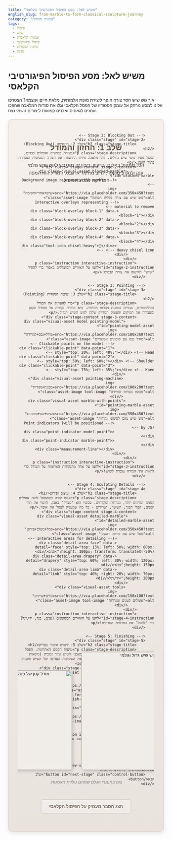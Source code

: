 ```yaml
---
title: "משיש לאל: מסע הפיסול הפיגורטיבי הקלאסי"
english_slug: from-marble-to-form-classical-sculpture-journey
category: "אמנות חזותית"
tags:
  - פיסול
  - שיש
  - אמנות קלאסית
  - פיסול פיגורטיבי
  - שיטת הנקודות
  - סדנה
---
```

# משיש לאל: מסע הפיסול הפיגורטיבי הקלאסי

איך גוש שיש חסר צורה הופך ליצירת מופת אלמותית, מלאת חיים ועוצמה? הצטרפו אלינו למסע מרתק אל עומק הסטודיו של הפסל הקלאסי וגלו את סודות המלאכה שהפכו אמנים לגאונים ואבנים קפואות ליצורים נושמי נצח.

<div id="sculpture-app" class="app-container">
    <div id="stage-container" class="stage-area">
        <!-- Stage 1: The Beginning -->
        <div class="stage active" id="stage-1">
            <h2 class="stage-title">שלב 1: החזון והמודל</h2>
            <p class="stage-description">הכל מתחיל בחלום, ברעיון. רעיון זה מתגבש לגוש שיש גולמי ענק ולמודל מוקפד, לרוב מחימר או גבס. המודל הוא המפה המדויקת למסע הפיסול.</p>
            <div class="stage-content stage-1-content">
                <div class="visual-asset marble-block">
                    <!-- Placeholder for the raw marble block -->
                     <img src="https://via.placeholder.com/350x450?text=גוש+שיש+גולמי" alt="גוש שיש גדול וגולמי" class="asset-image">
                </div>
                 <div class="visual-asset model">
                    <!-- Placeholder for the model -->
                    <img src="https://via.placeholder.com/180x360?text=מודל+גבס" alt="מודל קטן של פסל מחימר או גבס" class="asset-image">
                 </div>
            </div>
             <p class="instruction animated-instruction">צפו בחומרי הגלם שמהם נולדת האמנות.</p>
        </div>

        <!-- Stage 2: Blocking Out -->
        <div class="stage" id="stage-2">
            <h2 class="stage-title">שלב 2: החסימה (Blocking Out)</h2>
            <p class="stage-description">בעזרת פטישים ואזמלים כבדים, הפסל מסיר גושי שיש גדולים. זוהי מלאכה פיזית החושפת את הצורה הבסיסית הנסתרת בתוך האבן.</p>
            <div class="stage-content stage-2-content">
                <div class="visual-asset blocked-marble" id="blocked-marble">
                     <!-- Background image represents the marble -->
                     <img src="https://via.placeholder.com/350x450?text=שיש+אחרי+חסימה" alt="גוש שיש עם צורה כללית חסומה" class="asset-image">
                    <!-- Interactive overlays representing material to remove -->
                    <div class="block-overlay block-1" data-block="1"></div>
                    <div class="block-overlay block-2" data-block="2"></div>
                    <div class="block-overlay block-3" data-block="3"></div>
                    <div class="block-overlay block-4" data-block="4"></div>
                     <div class="tool-icon chisel-heavy">🔨</div> <!-- Heavy chisel icon -->
                </div>
            </div>
            <p class="instruction interactive-instruction" id="stage-2-instruction">לחצו על האזורים המוצללים באפור כדי להסיר "שיש" ולחשוף את צורת הבסיס!</p>
        </div>

        <!-- Stage 3: Pointing -->
        <div class="stage" id="stage-3">
            <h2 class="stage-title">שלב 3: שיטת הנקודות (Pointing)</h2>
            <p class="stage-description">כדי להעתיק את המודל במילימטרים, נעזרים במכונת נקודות מיוחדת. היא מודדת נקודות על המודל הקטן ומעבירה את המיקום והעומק המדויק שלהן לגוש השיש הגדול.</p>
            <div class="stage-content stage-3-content">
                 <div class="visual-asset model pointing-model" id="pointing-model-asset">
                     <img src="https://via.placeholder.com/180x360?text=מודל+גבס+למדידה" alt="מודל גבס עם סימונים אפשריים" class="asset-image">
                      <!-- Clickable points on the model -->
                      <div class="clickable-point" data-point="1" style="top: 20%; left: 40%;"></div> <!-- Head -->
                      <div class="clickable-point" data-point="2" style="top: 50%; left: 60%;"></div> <!-- Shoulder -->
                      <div class="clickable-point" data-point="3" style="top: 75%; left: 35%;"></div> <!-- Knee -->
                 </div>
                  <div class="visual-asset pointing-machine">
                      <img src="https://via.placeholder.com/100x200?text=מכונת+נקודות" alt="מכונת נקודות למדידה" class="asset-image tool-image">
                  </div>
                 <div class="visual-asset marble-with-points" id="pointing-marble-asset">
                    <img src="https://via.placeholder.com/350x450?text=שיש+עם+סימונים" alt="גוש שיש מוכן לסימוני נקודות" class="asset-image">
                      <!-- Point indicators (will be positioned by JS) -->
                      <div class="point-indicator model-point"></div>
                      <div class="point-indicator marble-point"></div>
                      <div class="measurement-line"></div>
                 </div>
            </div>
             <p class="instruction interactive-instruction" id="stage-3-instruction">לחצו על אחד מהנקודות האדומות על המודל כדי לראות איך המידה עוברת לשיש!</p>
        </div>

        <!-- Stage 4: Sculpting Details -->
        <div class="stage" id="stage-4">
            <h2 class="stage-title">שלב 4: עיצוב ופירוט</h2>
            <p class="stage-description">הקסם קורה כשהפסל לוקח אזמלים קטנים ועדינים יותר, מגרדות ומקדחים. עכשיו הוא "מצייר" באבן, חושף את תווי הפנים, קפלי הבגד, השיער, ושרירים - כל מה שמעניק לפסל את אופיו.</p>
            <div class="stage-content stage-4-content">
                <div class="visual-asset detailed-marble" id="detailed-marble-asset">
                     <img src="https://via.placeholder.com/350x450?text=פסל+בשלב+פירוט" alt="פסל שיש עם פירוט ראשוני" class="asset-image">
                     <!-- Interactive areas for detailing -->
                     <div class="detail-area face" data-detail="face" style="top: 15%; left: 50%; width: 80px; height: 100px; transform: translateX(-50%);">פנים</div>
                     <div class="detail-area drapery" data-detail="drapery" style="top: 60%; left: 30%; width: 120px; height: 150px;">בגד</div>
                     <div class="detail-area limb" data-detail="limb" style="top: 40%; right: 20%; width: 70px; height: 200px;">יד/רגל</div>
                </div>
                 <div class="visual-asset tools">
                     <img src="https://via.placeholder.com/150x100?text=כלים+עדינים" alt="אזמלים קטנים ומגרדות" class="asset-image tool-image">
                </div>
            </div>
            <p class="instruction interactive-instruction" id="stage-4-instruction">לחצו על האזורים המסומנים (פנים, בגד, יד/רגל) כדי "לפסל" את הפרטים העדינים!</p>
        </div>

        <!-- Stage 5: Finishing -->
        <div class="stage" id="stage-5">
            <h2 class="stage-title">שלב 5: ליטוש וגימור מבריק</h2>
            <p class="stage-description">נגיעות הקסם האחרונות. הפסל מלטש את פני השטח בחומרים שונים – החל מאבני ליטוש ונייר זכוכית (גרסאות עתיקות) ועד משחות מיוחדות. הליטוש חושף את השקיפות העדינה של השיש ומעניק לפסל את המראה החלק, החי והמבריק שלו.</p>
             <div class="stage-content stage-5-content">
                 <div class="visual-asset finished-sculpture" id="finished-sculpture-asset">
                     <img src="https://via.placeholder.com/350x450?text=פסל+מוגמר+מלוטש" alt="פסל שיש מוגמר ומבריק" class="asset-image">
                      <!-- Interactive area for polishing -->
                      <div class="polish-overlay"></div>
                 </div>
                  <div class="visual-asset tools">
                      <img src="https://via.placeholder.com/150x100?text=חומרי+ליטוש" alt="חומרי ליטוש וגימור" class="asset-image tool-image">
                 </div>
            </div>
             <p class="instruction interactive-instruction" id="stage-5-instruction">לחצו שוב ושוב על הפסל כדי "ללטש" אותו ולגרום לו לזהור!</p>
        </div>
    </div>

    <div class="controls">
        <button id="prev-stage" class="control-button" disabled>שלב קודם</button>
        <button id="next-stage" class="control-button">שלב הבא</button>
    </div>
</div>

<button id="toggle-explanation" class="explanation-toggle-button">הצג הסבר מעמיק על הפיסול הקלאסי</button>

<div id="explanation" class="explanation-area" style="display: none;">
    <h2>הסבר מעמיק: מסע הפיסול בשיש - אמנות בת אלפי שנים</h2>
    <p>פיסול שיש פיגורטיבי קלאסי הוא אחת האומנויות הנעלות והדורשניות ביותר בהיסטוריה האנושית. פסלים קדומים ומודרניים כאחד התמודדו עם האבן האדירה והפיחו בה רוח חיים, תוך שימוש בשילוב מופלא של חזון אמנותי, ידע מדעי-אנטומי, ומיומנות טכנית שאין לה רבות.</p>

    <h3>מה מייחד פיסול שיש פיגורטיבי קלאסי?</h3>
    <p>סגנון זה, שהגיע לשיאו ביוון וברומא העתיקות ובהמשך ברנסנס, מתמקד ביצירת דמויות אדם, אלים או גיבורים משיש. המאפיינים המרכזיים כוללים הקפדה יתרה על פרופורציות אנטומיות מדויקות, תנועה, הבעות פנים, ועיצוב עשיר של פרטים - מבגדים נשפכים ועד תלתלי שיער עדינים. המטרה לרוב הייתה אידיאליזציה של הדמות, הצגת היופי, הכוח והשאיפה לשלמות אנושית ואלוהית כאחד.</p>

    <h3>קסם השיש: למה דווקא האבן הזו?</h3>
    <p>שיש אינו סתם אבן; הוא סלע מטמורפי הנוצר מסלע גיר שעבר שינויים קיצוניים של חום ולחץ לאורך מיליוני שנים. תכונותיו הייחודיות הופכות אותו לחומר גלם אידיאלי (אם כי מאתגר) לפיסול:</p>
    <ul>
        <li>**עמידות נצחית:** מסוגל לשרוד אלפי שנים, עומד בפני פגעי טבע וזמן.</li>
        <li>**עיבוד נוח יחסית:** בהשוואה לסלעים קשים יותר כמו גרניט, ניתן לעבד שיש עם אזמלים וכלים אחרים ברמה גבוהה של דיוק.</li>
        <li>**הטרנסלוסנטיות הקסומה:** זו אולי התכונה המופלאה ביותר. אור חודר מעט פנימה לשכבות השיש העליונות לפני שהוא מוחזר. זה מעניק לפסל תחושת עומק, רכות, ומדמה באופן מדהים את מראה העור האנושי החי.</li>
        <li>**טוהר וטקסטורה:** לרוב לבן וטהור, אך יכול להכיל גם ורידים בצבעים שונים המוסיפים אופי. המבנה הגבישי העדין מאפשר יצירת משטחים חלקים ומבריקים ופרטים חדים כתער.</li>
    </ul>

    <h3>מתודולוגיה של גאונים: שלבי העבודה המסורתיים</h3>
    <p>פיסול בשיש הוא תהליך של גריעה בלבד – מה שהוסר אינו חוזר. לכן, כל תנועת אזמל דורשת תכנון קפדני, דיוק אינסופי, וראייה מרחבית יוצאת דופן.</p>
    <ul>
        <li>**בחירת החומר והכנה:** איתור גוש שיש איכותי ללא סדקים או פגמים פנימיים הוא צעד יסודי. לפעמים מתבצעת "חסימה" גסה כבר במחצבה.</li>
        <li>**שלב ה'חסימה' (Blocking Out):** שימוש באזמלים כבדים ופטישים להסרת כמויות גדולות של חומר. המטרה היא להפחית את גוש השיש לצורה כללית ומוגדרת שקרובה לצורת הפסל המתוכנן. זהו שלב של גילוף גס שדורש כוח והבנה של הנפחים העיקריים.</li>
        <li>**שיטת הנקודות (Pointing System):** טכניקה שפותחה ואומצה כדי לאפשר העתקה מדויקת של מודלים קטנים לגודל מלא בשיש. מכשיר ה'פוינטר' (מכונת נקודות) מודד אלפי נקודות ייחוס ועומק על המודל, ונקודות אלו מועברות בקפידה לשיש. הפסל חורג עד לסימון העומק בכל נקודה, מה שמאפשר דיוק בלתי רגיל ומקטין את הסיכון לטעויות הרסניות.</li>
        <li>**פירוט ועיצוב עדין:** לאחר שהפרופורציות והנפחים העיקריים הוגדרו, עוברים לכלים עדינים יותר – אזמלים קטנים, סכיני גילוף, ומגרדות (Rasps, Rifflers). בשלב זה נוצרים תווי הפנים, מובלטות עצמות ושרירים, ומעוצבים קפלי הבגד והשיער באמנות מירבית. זהו שלב שדורש סבלנות, מיומנות טכנית גבוהה, ורגישות אמנותית.</li>
        <li>**ליטוש וגימור:** השלב הסופי המעניק לפסל את ה"חיים" שלו. שימוש הדרגתי בחומרים שוחקים עדינים יותר ויותר (מאבנים טבעיות גסות ועד משחות ליטוש) הופך את פני השטח לחלקים ומבריקים. הליטוש הנכון מדגיש את יופיו הטבעי של השיש ואת הטרנסלוסנטיות הייחודית שלו, וניתן לשנות את רמת הליטוש באזורים שונים כדי ליצור טקסטורות מנוגדות (למשל, עור מלוטש לעומת שיער פחות מלוטש).</li>
    </ul>

    <h3>כלים מסורתיים: ידיהם המורחבות של הפסלים</h3>
    <p>הפסלים הקלאסיים הסתמכו על מגוון רחב של כלים ידניים, שכל אחד שימש למטרה ספציפית:</p>
    <ul>
        <li>**פטישים ואזמלים:** בגדלים שונים – כבדים לחסימה גסה, קטנים ועדינים לפירוט.</li>
        <li>**מגרדות (Rasps & Rifflers):** כלי שיוף ידניים להסרת חומר בקנה מידה קטן ולעיצוב עקומות עדינות.</li>
        <li>**מקדחים:** שימשו לחורים עמוקים או להסרת חומר מהירה באזורים מסוימים.</li>
        <li>**מכונת נקודות (Pointing Machine):** המכשיר המכני שאיפשר העתקה מדויקת מהמודל לשיש.</li>
        <li>**חומרי ליטוש:** החל מחול ואבני ליטוש טבעיות ועד משחות מיוחדות לשלב הגימור הסופי.</li>
    </ul>

    <h3>יצירות מופת שהשפיעו על העולם</h3>
    <p>המורשת של הפיסול הקלאסי נשמרת ביצירות מופת כמו פסלי הפרתנון, "ונוס ממילו", "דוד" ו"פייטה" של מיכאלאנג'לו, "אפולו ודפנה" של ברניני, ועוד רבות. יצירות אלו, המוצגות במוזיאונים החשובים בעולם, אינן רק יופי אסתטי אלא גם עדות לידע, למיומנות וליכולת האנושית לחשוף יופי נסתר בתוך החומר הגולמי.</p>
</div>

<style>
    /* --- General Styling --- */
    .app-container {
        font-family: 'Arial Hebrew', 'Heebo', sans-serif; /* Use Hebrew font with fallback */
        direction: rtl;
        text-align: right;
        margin: 20px auto;
        max-width: 800px; /* Wider container */
        border: 1px solid #d3c6b7; /* Softer border color */
        padding: 30px; /* More padding */
        border-radius: 12px; /* More rounded corners */
        background: linear-gradient(to bottom, #f5f0eb, #e8e3dd); /* Subtle gradient background */
        position: relative;
        overflow: hidden; /* Hide overflow during transitions */
        box-shadow: 0 5px 15px rgba(0, 0, 0, 0.1); /* Softer shadow */
    }

    .stage-area {
        min-height: 500px; /* Increased height */
        margin-bottom: 30px;
        position: relative;
        overflow: hidden; /* Ensure stages don't overflow during animation */
    }

    .stage {
        display: flex;
        flex-direction: column;
        align-items: center;
        justify-content: flex-start; /* Align content to top */
        position: absolute;
        top: 0;
        left: 0;
        right: 0;
        bottom: 0;
        background-color: transparent; /* Transparent background */
        padding: 10px;
        opacity: 0; /* Start hidden */
        transition: opacity 0.7s ease-in-out; /* Fade transition */
        pointer-events: none; /* Disable pointer events when hidden */
        text-align: center; /* Center text within stage */
    }

    .stage.active {
        opacity: 1;
        pointer-events: all; /* Enable pointer events when active */
    }

    .stage-title {
        color: #5a4a3c; /* Earthy tone */
        margin-bottom: 15px;
        font-size: 1.8em;
        font-weight: bold;
    }

    .stage-description {
        color: #444;
        margin-bottom: 20px;
        max-width: 90%;
        line-height: 1.6;
        font-size: 1.1em;
    }

    .stage-content {
        display: flex;
        justify-content: center;
        align-items: flex-end;
        gap: 30px; /* Increased gap */
        margin-bottom: 25px;
        position: relative;
        width: 100%; /* Use full width */
        flex-grow: 1; /* Allow content to grow */
        padding-bottom: 30px; /* Add space for instruction below */
    }

     .instruction {
        font-style: italic;
        color: #777;
        position: absolute;
        bottom: 5px; /* Position relative to stage-area bottom */
        left: 50%;
        transform: translateX(-50%);
        width: 100%;
        font-size: 1em;
         text-align: center;
    }

    .animated-instruction {
        animation: pulse 1.5s infinite;
    }

    @keyframes pulse {
        0% { opacity: 1; }
        50% { opacity: 0.6; }
        100% { opacity: 1; }
    }

    .interactive-instruction {
         color: #007bff; /* Highlight instructions for interaction */
         font-weight: bold;
    }


    .visual-asset {
         position: relative; /* For positioning elements/overlays inside */
         display: flex;
         flex-direction: column;
         align-items: center;
         justify-content: flex-end; /* Align image to bottom of its container */
    }

    .asset-image {
        border: 1px solid #c0b4a5;
        border-radius: 8px;
        box-shadow: 4px 4px 10px rgba(0,0,0,0.15);
        height: 380px; /* Standard height for main visuals */
        object-fit: contain;
        background-color: #f0ede9; /* Light background */
        transition: transform 0.5s ease; /* Subtle scale transition on hover */
    }

     .asset-image:hover {
        transform: scale(1.02);
     }

    .model .asset-image {
        height: 320px; /* Slightly smaller model */
    }

    .tool-image {
        height: 100px; /* Tool image size */
        width: auto;
        align-self: center;
        border: none;
        box-shadow: none;
        background-color: transparent;
    }

     .tool-icon {
        font-size: 3em;
        position: absolute;
        top: 20px;
        right: 20px;
        opacity: 0.7;
     }


    /* --- Stage 2: Blocking Out Specific Styles --- */
    .stage-2-content .blocked-marble {
        position: relative;
    }

    .stage-2-content .asset-image {
        position: relative;
        z-index: 1; /* Keep image below overlays */
    }

    .block-overlay {
        position: absolute;
        background-color: rgba(100, 80, 60, 0.6); /* Earthy, translucent overlay */
        border: 2px solid #705c4a; /* Darker border */
        cursor: pointer;
        z-index: 2; /* Keep overlay above image */
        transition: opacity 0.3s ease, transform 0.3s ease;
        opacity: 1; /* Start visible */
    }

    .block-overlay:hover {
        opacity: 0.8;
         transform: scale(1.05); /* Hint at clickability */
    }

     .block-overlay.removed {
         opacity: 0;
         pointer-events: none; /* Disable clicks after removal */
     }


    /* Positioning for block overlays - these need careful tuning based on the actual image */
    .blocked-marble { width: 350px; height: 450px; } /* Match image size for positioning */
    .block-1 { top: 30px; left: 15%; width: 100px; height: 80px; border-radius: 5px; }
    .block-2 { top: 160px; left: 45%; transform: translateX(-50%); width: 140px; height: 70px; border-radius: 5px; }
    .block-3 { bottom: 60px; right: 20%; width: 110px; height: 90px; border-radius: 5px; }
    .block-4 { top: 80px; right: 10%; width: 90px; height: 130px; border-radius: 5px; }


    /* --- Stage 3: Pointing Specific Styles --- */
    .stage-3-content {
         gap: 15px;
         align-items: center; /* Align items centered vertically */
    }

    .pointing-model-asset .asset-image {
         cursor: crosshair; /* Indicate clickable area */
         position: relative;
         z-index: 1;
    }

     .pointing-machine .asset-image {
        height: 150px; /* Adjust pointer tool size */
     }


     .clickable-point {
        position: absolute;
        width: 15px;
        height: 15px;
        background-color: rgba(255, 0, 0, 0.8); /* Semi-transparent red */
        border: 2px solid white;
        border-radius: 50%;
        transform: translate(-50%, -50%); /* Center the dot on the exact coordinate */
        cursor: pointer;
        z-index: 10; /* Above model image */
        transition: transform 0.2s ease, background-color 0.2s ease;
     }

     .clickable-point:hover {
         transform: translate(-50%, -50%) scale(1.2);
         background-color: rgba(255, 50, 50, 1);
     }


     .point-indicator {
        position: absolute;
        width: 12px;
        height: 12px;
        background-color: #00aaff; /* Blue for precision */
        border: 2px solid white;
        border-radius: 50%;
        transform: translate(-50%, -50%); /* Center the dot */
        z-index: 15; /* Above everything */
        display: none; /* Start hidden */
     }

     .measurement-line {
        position: absolute;
        background-color: #00aaff; /* Match indicator color */
        height: 3px;
        transform-origin: 0 0; /* Rotate from the start point */
        z-index: 12; /* Below indicators, above images */
        display: none; /* Start hidden */
        animation: draw-line 0.5s ease-out forwards;
     }

     @keyframes draw-line {
         0% { width: 0; }
         100% { width: var(--line-length, 0); } /* Use CSS variable for dynamic length */
     }

     .pointing-marble-asset {
          position: relative; /* Needed for marble-point positioning */
     }


    /* --- Stage 4: Detailing Specific Styles --- */
     .stage-4-content .detailed-marble {
         position: relative;
     }

     .detail-area {
        position: absolute;
        background-color: rgba(150, 110, 80, 0.3); /* Semi-transparent brown */
        border: 2px dashed #705c4a; /* Dashed border to indicate area */
        cursor: pointer;
        z-index: 5; /* Above image */
        display: flex;
        justify-content: center;
        align-items: center;
        color: white;
        font-weight: bold;
        text-shadow: 1px 1px 2px rgba(0,0,0,0.5);
        border-radius: 8px;
        transition: background-color 0.3s ease, border-color 0.3s ease;
     }

     .detail-area:hover {
         background-color: rgba(150, 110, 80, 0.6);
         border-color: #5a4a3c;
     }

     .detail-area.detailed {
        background-color: rgba(60, 180, 60, 0.3); /* Greenish tint after detailing */
        border-color: green;
        pointer-events: none; /* Disable clicks after detailing */
     }

      /* Add subtle visual change on detailing */
      .detailed-marble-asset.detailed-face .asset-image { filter: saturate(1.1) contrast(1.05); } /* Example filter */
      .detailed-marble-asset.detailed-drapery .asset-image { filter: brightness(1.05); }
      .detailed-marble-asset.detailed-limb .asset-image { filter: grayscale(0.05); }


     /* --- Stage 5: Finishing Specific Styles --- */
     .stage-5-content .finished-sculpture {
         position: relative;
     }

     .polish-overlay {
        position: absolute;
        top: 0;
        left: 0;
        right: 0;
        bottom: 0;
        z-index: 5; /* Above image */
        background: radial-gradient(circle at var(--mouse-x, 50%) var(--mouse-y, 50%), rgba(255,255,200, 0.4) 0%, rgba(255,255,200, 0) 10%, rgba(0,0,0,0) 100%); /* Shine effect */
        opacity: 0; /* Start hidden */
         transition: opacity 0.1s ease; /* Quick fade for shine */
        pointer-events: none; /* Do not block clicks on image */
     }

    .finished-sculpture-asset.polished .asset-image {
        filter: brightness(1.1) contrast(1.05); /* Subtle filter change */
    }

     .finished-sculpture-asset .asset-image {
         cursor: pointer; /* Indicate clickability */
     }


    /* --- Controls and Explanation --- */
    .controls {
        text-align: center;
        margin-top: 20px;
    }

    .control-button {
        padding: 12px 25px;
        margin: 0 8px;
        cursor: pointer;
        border: none;
        border-radius: 6px;
        background-color: #705c4a; /* Earthy button */
        color: white;
        font-size: 1.1em;
        transition: background-color 0.3s ease, transform 0.1s ease;
        box-shadow: 0 2px 5px rgba(0,0,0,0.1);
    }

    .control-button:disabled {
        background-color: #c0b4a5; /* Disabled color */
        cursor: not-allowed;
        box-shadow: none;
    }

    .control-button:hover:not(:disabled) {
        background-color: #5a4a3c; /* Darker hover */
        transform: translateY(-1px); /* Subtle lift */
    }
     .control-button:active:not(:disabled) {
        transform: translateY(0); /* Press effect */
        box-shadow: 0 1px 3px rgba(0,0,0,0.2);
     }


    .explanation-toggle-button {
        display: block;
        margin: 30px auto 0; /* Space above */
        padding: 12px 25px;
        cursor: pointer;
        border: 1px solid #c0b4a5;
        border-radius: 6px;
        background-color: #f0ede9; /* Light background */
        font-size: 1.1em;
        color: #5a4a3c;
        transition: background-color 0.3s ease, color 0.3s ease;
    }

    .explanation-toggle-button:hover {
        background-color: #e8e3dd;
        color: #444;
    }

    .explanation-area {
        margin-top: 30px;
        padding: 25px;
        border: 1px solid #d3c6b7;
        border-radius: 12px;
        background-color: #fff; /* White background for readability */
        text-align: right;
        box-shadow: 0 2px 10px rgba(0,0,0,0.08);
    }

    .explanation-area h2, .explanation-area h3 {
        color: #5a4a3c;
        margin-bottom: 12px;
        border-bottom: 1px solid #eee; /* Subtle separator */
        padding-bottom: 5px;
    }

    .explanation-area h3 {
        font-size: 1.3em;
        margin-top: 20px;
    }


    .explanation-area p, .explanation-area ul {
        color: #444;
        line-height: 1.7; /* Increased line height */
        margin-bottom: 15px;
        font-size: 1em;
    }

    .explanation-area ul {
        padding-right: 25px; /* Increased padding */
        list-style-type: disc;
    }

    .explanation-area li {
        margin-bottom: 8px; /* Increased space between list items */
    }

</style>

<script>
    const stages = document.querySelectorAll('.stage');
    const prevBtn = document.getElementById('prev-stage');
    const nextBtn = document.getElementById('next-stage');
    const toggleExplanationBtn = document.getElementById('toggle-explanation');
    const explanationDiv = document.getElementById('explanation');

    let currentStageIndex = 0;
    let stage2BlocksRemoved = 0;
    const totalStage2Blocks = 4; // Hardcoded based on HTML structure

    // Stage 2 specific elements
    const stage2Blocks = document.querySelectorAll('#stage-2 .block-overlay');
    const stage2Instruction = document.getElementById('stage-2-instruction');
    const stage2BlockedMarbleAsset = document.getElementById('blocked-marble'); // Parent of blocks

    // Stage 3 specific elements
    const stage3ClickablePoints = document.querySelectorAll('#stage-3 .clickable-point');
    const modelPoint = document.querySelector('#stage-3 .model-point');
    const marblePoint = document.querySelector('#stage-3 .marble-point');
    const measurementLine = document.querySelector('#stage-3 .measurement-line');
    const pointingModelAsset = document.getElementById('pointing-model-asset'); // Parent of clickable points
    const pointingMarbleAsset = document.getElementById('pointing-marble-asset');
    const stage3Instruction = document.getElementById('stage-3-instruction');

    // Stage 4 specific elements
    const stage4DetailAreas = document.querySelectorAll('#stage-4 .detail-area');
    const stage4DetailedMarbleAsset = document.getElementById('detailed-marble-asset');
    const stage4Instruction = document.getElementById('stage-4-instruction');
    let stage4DetailsCompleted = 0;
    const totalStage4Details = stage4DetailAreas.length;


    // Stage 5 specific elements
    const stage5FinishedSculptureAsset = document.getElementById('finished-sculpture-asset');
    const stage5PolishOverlay = document.querySelector('#stage-5 .polish-overlay');
    const stage5Instruction = document.getElementById('stage-5-instruction');
    let stage5PolishCount = 0; // Simple counter for polishing clicks
    const requiredPolishClicks = 10;


    function showStage(index) {
        stages.forEach((stage, i) => {
            if (i === index) {
                stage.classList.add('active');
            } else {
                stage.classList.remove('active');
            }
        });
        prevBtn.disabled = index === 0;
        nextBtn.disabled = index === stages.length - 1;

        // Reset or initialize interactive elements for the visible stage
        initializeStage(index);
    }

    function initializeStage(index) {
        // Reset all interactive states from other stages
        resetAllStagesInteractivity();

        // Initialize interactivity for the current stage
        if (index === 1) { // Stage 2: Blocking
            stage2BlocksRemoved = 0;
            stage2Blocks.forEach(block => {
                block.classList.remove('removed');
            });
            stage2Instruction.textContent = 'לחצו על האזורים המוצללים באפור כדי להסיר "שיש" ולחשוף את צורת הבסיס!';
            stage2BlockedMarbleAsset.classList.remove('blocked-complete'); // Add class for potential visual change
        } else if (index === 2) { // Stage 3: Pointing
            modelPoint.style.display = 'none';
            marblePoint.style.display = 'none';
            measurementLine.style.display = 'none';
             stage3Instruction.textContent = 'לחצו על אחד מהנקודות האדומות על המודל כדי לראות איך המידה עוברת לשיש!';
             stage3ClickablePoints.forEach(point => point.classList.remove('clicked')); // Reset clicked state
        } else if (index === 3) { // Stage 4: Detailing
             stage4DetailsCompleted = 0;
             stage4DetailAreas.forEach(area => {
                 area.classList.remove('detailed');
             });
             // Reset asset classes for potential visual changes
             stage4DetailedMarbleAsset.classList.remove('detailed-face', 'detailed-drapery', 'detailed-limb');
             stage4Instruction.textContent = 'לחצו על האזורים המסומנים (פנים, בגד, יד/רגל) כדי "לפסל" את הפרטים העדינים!';
        } else if (index === 4) { // Stage 5: Finishing
             stage5PolishCount = 0;
             stage5FinishedSculptureAsset.classList.remove('polished');
             stage5PolishOverlay.style.opacity = 0; // Hide shine overlay
             stage5Instruction.textContent = `לחצו שוב ושוב על הפסל כדי "ללטש" אותו ולגרום לו לזהור! (${stage5PolishCount}/${requiredPolishClicks})`;
        }
         // Note: Stage 1 is passive, no specific initialization needed beyond showing it.
    }

    function resetAllStagesInteractivity() {
         // Hide all specific interactive elements from all stages
         // Stage 2
         stage2Blocks.forEach(block => {
             // Preserve their state, just ensure they don't interfere if stage was left mid-interaction
         });
         // Stage 3
         modelPoint.style.display = 'none';
         marblePoint.style.display = 'none';
         measurementLine.style.display = 'none';
         // Stage 4
         stage4DetailAreas.forEach(area => {
            // Preserve state
         });
         // Stage 5
         stage5PolishOverlay.style.opacity = 0;
    }


    function nextStage() {
        if (currentStageIndex < stages.length - 1) {
            currentStageIndex++;
            showStage(currentStageIndex);
        }
    }

    function prevStage() {
        if (currentStageIndex > 0) {
            currentStageIndex--;
            showStage(currentStageIndex);
        }
    }

    function toggleExplanation() {
        const isHidden = explanationDiv.style.display === 'none';
        explanationDiv.style.display = isHidden ? 'block' : 'none';
        toggleExplanationBtn.textContent = isHidden ? 'הסתר הסבר מעמיק' : 'הצג הסבר מעמיק על הפיסול הקלאסי';
    }

    /* --- Stage 2 Interactivity --- */
    function removeBlock(blockElement) {
        if (blockElement.classList.contains('removed')) return; // Prevent double click

        blockElement.classList.add('removed');
        stage2BlocksRemoved++;

        if (stage2BlocksRemoved >= totalStage2Blocks) {
            stage2Instruction.textContent = 'צורת הבסיס נחשפה! המשיכו לשלב הבא.';
            stage2BlockedMarbleAsset.classList.add('blocked-complete'); // Trigger potential visual change via CSS
            // Optionally enable next button automatically if all interactions are done on a stage
            // nextBtn.disabled = false;
        } else {
             stage2Instruction.textContent = `עוד ${totalStage2Blocks - stage2BlocksRemoved} אזורים להסרה... המשיכו לחצוב!`;
        }
    }

    stage2Blocks.forEach(block => {
        block.addEventListener('click', function() {
            removeBlock(this);
        });
    });

    /* --- Stage 3 Interactivity --- */
     // Pre-calculated or hardcoded point positions relative to the model image
     const modelPointPositions = {
         '1': { top: '20%', left: '40%' }, // Head approx
         '2': { top: '50%', left: '60%' }, // Shoulder approx
         '3': { top: '75%', left: '35%' }  // Knee approx
         // Add more points as needed
     };

     // Simulate corresponding points on the marble image (these would need careful mapping based on actual images)
     // For this simulation, we'll use a simple proportional mapping and offset
     const marblePointMapping = {
         '1': { top: '18%', left: '42%', offsetMultiplier: 1.1 }, // Slightly shifted
         '2': { top: '48%', left: '62%', offsetMultiplier: 1.05 },
         '3': { top: '77%', left: '38%', offsetMultiplier: 0.98 }
     };


    function handlePointingClick(event) {
        const clickedPoint = event.target;
        if (!clickedPoint.classList.contains('clickable-point') || clickedPoint.classList.contains('clicked')) return;

        clickedPoint.classList.add('clicked'); // Mark as clicked

        const pointId = clickedPoint.dataset.point;
        const modelPos = modelPointPositions[pointId];
        const marblePos = marblePointMapping[pointId];

        if (!modelPos || !marblePos) return;

        // Get bounding rectangles for calculations
        const modelRect = pointingModelAsset.querySelector('.asset-image').getBoundingClientRect();
        const marbleRect = pointingMarbleAsset.querySelector('.asset-image').getBoundingClientRect();
        const stageContentRect = document.querySelector('#stage-3 .stage-content').getBoundingClientRect();


        // Position model point indicator
        // Need position relative to the model asset's top-left
        const modelPointX = parseFloat(modelPos.left) / 100 * modelRect.width;
        const modelPointY = parseFloat(modelPos.top) / 100 * modelRect.height;

        modelPoint.style.left = `${modelPointX}px`;
        modelPoint.style.top = `${modelPointY}px`;
        modelPoint.style.display = 'block';


        // Position marble point indicator
         // Need position relative to the marble asset's top-left
        const marblePointX = parseFloat(marblePos.left) / 100 * marbleRect.width;
        const marblePointY = parseFloat(marblePos.top) / 100 * marbleRect.height;

         marblePoint.style.left = `${marblePointX}px`;
         marblePoint.style.top = `${marblePointY}px`;
         marblePoint.style.display = 'block';


         // Position and animate measurement line
         // Line starts at model point, ends at marble point
         const modelPointAbsX = modelRect.left + modelPointX;
         const modelPointAbsY = modelRect.top + modelPointY;

         const marblePointAbsX = marbleRect.left + marblePointX;
         const marblePointAbsY = marbleRect.top + marblePointY;


         const dx = marblePointAbsX - modelPointAbsX;
         const dy = marblePointAbsY - modelPointAbsY;
         const dist = Math.sqrt(dx*dx + dy*dy);
         const ang = Math.atan2(dy, dx); // Angle in radians


         // Position line relative to its container (stage-content)
         measurementLine.style.left = `${modelPointAbsX - stageContentRect.left}px`;
         measurementLine.style.top = `${modelPointAbsY - stageContentRect.top}px`;
         measurementLine.style.width = `${dist}px`; // Set final width
         measurementLine.style.transform = `rotate(${ang}rad)`;
         measurementLine.style.transformOrigin = '0 0';
         measurementLine.style.display = 'block';

         // Set CSS variable for animation
         measurementLine.style.setProperty('--line-length', `${dist}px`);


        stage3Instruction.textContent = 'המידה הועברה! הפסל יודע בדיוק עד לאיזה עומק לחצוב כאן.';

        // Hide indicators and line after animation/delay
         setTimeout(() => {
             modelPoint.style.display = 'none';
             marblePoint.style.display = 'none';
             measurementLine.style.display = 'none';
             // Check if all points clicked
             const remainingPoints = document.querySelectorAll('#stage-3 .clickable-point:not(.clicked)').length;
             if (remainingPoints === 0) {
                 stage3Instruction.textContent = 'כל הנקודות הועברו! מוכנים לשלב הפירוט?';
             } else {
                 stage3Instruction.textContent = 'לחצו על נקודה נוספת על המודל.';
             }
         }, 1500); // Hide indicators after a short time
    }

    // Add event listener to the model asset container and use event delegation
    pointingModelAsset.addEventListener('click', handlePointingClick);


    /* --- Stage 4 Interactivity --- */
    function handleDetailAreaClick(event) {
         const clickedArea = event.target;
         if (!clickedArea.classList.contains('detail-area') || clickedArea.classList.contains('detailed')) return;

         clickedArea.classList.add('detailed');
         stage4DetailsCompleted++;

         const detailType = clickedArea.dataset.detail;
         // Add a class to the marble asset to potentially trigger CSS visual changes
         stage4DetailedMarbleAsset.classList.add(`detailed-${detailType}`);


         if (stage4DetailsCompleted >= totalStage4Details) {
             stage4Instruction.textContent = 'כל הפרטים עובדו! האבן מקבלת חיים!';
         } else {
             stage4Instruction.textContent = `עבדתם על ה-${detailType}! נותרו עוד ${totalStage4Details - stage4DetailsCompleted} אזורים לפירוט.`;
         }
    }

    stage4DetailAreas.forEach(area => {
         area.addEventListener('click', handleDetailAreaClick);
    });


    /* --- Stage 5 Interactivity --- */
     function handlePolishClick(event) {
         const marbleAsset = event.target.closest('.finished-sculpture');
         if (!marbleAsset) return;

         stage5PolishCount++;

         // Update instruction text with progress
         stage5Instruction.textContent = `מלטשים... מלטשים... הפסל הופך חלק ומבריק! (${stage5PolishCount}/${requiredPolishClicks})`;

         // Show a temporary shine effect
         // Get click position relative to the asset image
         const rect = marbleAsset.getBoundingClientRect();
         const x = event.clientX - rect.left; // x position within the element
         const y = event.clientY - rect.top;  // y position within the element

         // Set CSS variables for radial gradient position
         stage5PolishOverlay.style.setProperty('--mouse-x', `${(x / rect.width) * 100}%`);
         stage5PolishOverlay.style.setProperty('--mouse-y', `${(y / rect.height) * 100}%`);
         stage5PolishOverlay.style.opacity = 1; // Show shine

         // Hide shine after a short delay
         setTimeout(() => {
             stage5PolishOverlay.style.opacity = 0;
         }, 150); // Quick flash


         if (stage5PolishCount >= requiredPolishClicks) {
             stage5Instruction.textContent = 'הליטוש הסתיים! יצירת המופת מוכנה!';
             marbleAsset.classList.add('polished'); // Trigger final visual change
             // Optional: Disable further clicking on the marble
             stage5FinishedSculptureAsset.style.pointerEvents = 'none';
         }
     }

     // Add event listener to the marble asset container for clicks
     stage5FinishedSculptureAsset.addEventListener('click', handlePolishClick);


    /* --- General Setup --- */
    // Event Listeners for navigation buttons
    nextBtn.addEventListener('click', nextStage);
    prevBtn.addEventListener('click', prevStage);

    // Event Listener for explanation toggle button
    toggleExplanationBtn.addEventListener('click', toggleExplanation);


    // Initialize the first stage when the page loads
    showStage(currentStageIndex);

</script>
```
